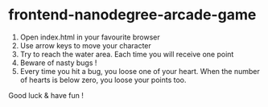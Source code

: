 frontend-nanodegree-arcade-game
===============================

1. Open index.html in your favourite browser
2. Use arrow keys to move your character
3. Try to reach the water area. Each time you will receive one point
4. Beware of nasty bugs !
5. Every time you hit a bug, you loose one of your heart. When the number of hearts is below zero, you loose your points too.

Good luck & have fun !
